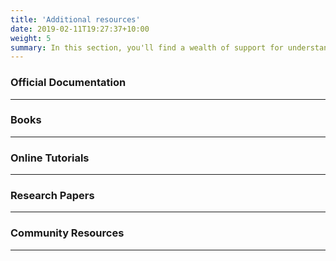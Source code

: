 ```yaml
---
title: 'Additional resources'
date: 2019-02-11T19:27:37+10:00
weight: 5
summary: In this section, you'll find a wealth of support for understanding and using Apache Kafka. The official documentation serves as a detailed guide, offering insights into Kafka's features and functionalities. Recommended books provide an opportunity for deeper exploration, while online tutorials offer hands-on learning experiences. For those interested in the theoretical foundations, research papers offer a more profound understanding of Kafka. Engaging with the community resources allows users to connect with a diverse network of fellow learners, contributors, and discussions, fostering a collaborative learning environment.
---
```


### **Official Documentation**
---

### **Books**
---

### **Online Tutorials**
---

### **Research Papers**
---

### **Community Resources**
---